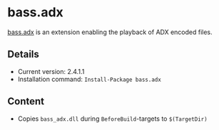 bass.adx
===

[bass.adx] is an extension enabling the playback of ADX encoded files.

Details
---
  - Current version: 2.4.1.1
  - Installation command: ``Install-Package bass.adx``

Content
---
  - Copies ``bass_adx.dll`` during ``BeforeBuild``-targets to ``$(TargetDir)``

[bass.adx]:       http://www.un4seen.com/bass.html